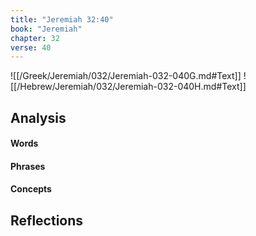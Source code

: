 ```yaml
---
title: "Jeremiah 32:40"
book: "Jeremiah"
chapter: 32
verse: 40
---
```

![[/Greek/Jeremiah/032/Jeremiah-032-040G.md#Text]]
![[/Hebrew/Jeremiah/032/Jeremiah-032-040H.md#Text]]

## Analysis

#### Words

#### Phrases

#### Concepts

## Reflections

